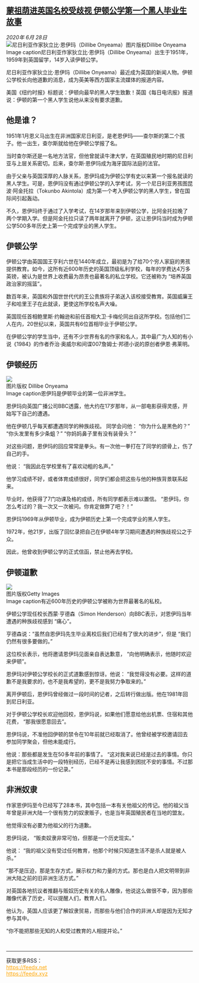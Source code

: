 <!--1593366396000-->
[蒙祖荫进英国名校受歧视 伊顿公学第一个黑人毕业生故事](http://www.bbc.com/zhongwen/simp/uk-53184451)
------

<div><i>2020年 6月 28日</i></div><div><div class="story-body__inner" property="articleBody"><div class="media-landscape has-caption full-width lead"><span class="image-and-copyright-container"><img class="js-image-replace" alt="尼日利亚作家狄立比·恩伊玛（Dillibe Onyeama）" src="https://images.weserv.nl/?url=ichef.bbci.co.uk/news/640/cpsprodpb/8783/production/_112919643_mediaitem112919642.jpg"><span class="off-screen">图片版权</span><span class="story-image-copyright">Dillibe Onyeama</span></span><figcaption class="media-caption"><span class="off-screen">Image caption</span><span class="media-caption__text">尼日利亚作家狄立比·恩伊玛（Dillibe Onyeama）出生于1951年，1959年到英国留学，14岁入读伊顿公学。</span></figcaption></div><p class="story-body__introduction">尼日利亚作家狄立比·恩伊玛（Dillibe Onyeama）最近成为英国的新闻人物。伊顿公学校长向他道歉的消息，成为英美等西方国家主流媒体的报道内容。</p><div id="bbccom_mpu_3" class="bbccom_slot mpu-ad" aria-hidden="true"><div class="bbccom_advert"></div></div><p>美国《纽约时报》标题说：伊顿向最早的黑人学生致歉！英国《每日电讯报》报道说：伊顿的第一个黑人学生说他从来没有要求道歉。</p><h2 class="story-body__crosshead">他是谁？</h2><p>1951年1月恩义马出生在非洲国家尼日利亚，是老恩伊玛——查尔斯的第二个孩子。他一出生，查尔斯就给他在伊顿公学报了名。</p><div id="bbccom_mpu_1_2" class="bbccom_slot mpu-ad" aria-hidden="true"><div class="bbccom_advert"></div></div><p>当时查尔斯还是一名地方法官，但他曾就读牛津大学，在英国殖民地时期的尼日利亚与上层关系密切。后来，查尔斯·恩伊玛成为海牙国际法庭的法官。</p><p>由于父亲与英国深厚的人脉关系，恩伊玛成为伊顿公学有史以来第一个报名就读的黑人学生。可是，恩伊玛没有通过伊顿公学的入学考试，另一个尼日利亚男孩图昆波·阿金托拉（Tokunbo Akintola）成为第一个考入伊顿公学的黑人学生，曾在国际间引起轰动。</p><p>不久，恩伊玛终于通过了入学考试，在14岁那年来到伊顿公学，比阿金托拉晚了两个学期入学。但是阿金托拉只读了两年就离开了伊顿，这让恩伊玛当时成为伊顿公学500多年历史上第一个完成学业的黑人学生。</p><h2 class="story-body__crosshead">伊顿公学</h2><p>伊顿公学由英国国王亨利六世在1440年成立，最初是为了给70个穷人家庭的男孩提供教育。如今，这所有近600年历史的英国顶级私利学校，每年的学费达4万多英镑，被认为是世界上收费最为昂贵也最著名的私立学校。它还被称为 “培养英国政治家的摇篮”。</p><p>数百年来，英国和外国世世代代的王公贵族将子弟送入该校接受教育。英国威廉王子和哈里王子在此就读，更使这所学校名声大噪。</p><p>英国现任首相鲍里斯·约翰逊和前任首相大卫·卡梅伦同出自这所学校。包括他们二人在内，20世纪以来，英国共有6位首相毕业于伊顿公学。</p><p>在伊顿公学的学生当中，还有不少世界有名的作家和名人，其中最广为人知的有小说《1984》的作者乔治·奥威尔和间谍007詹姆士·邦德小说的原创者伊恩·弗莱明。</p><h2 class="story-body__crosshead">伊顿经历</h2><div class="media-landscape has-caption full-width"><span class="image-and-copyright-container"><img src="https://images.weserv.nl/?url=ichef.bbci.co.uk/news/640/cpsprodpb/D5A3/production/_112919645_mediaitem112919644.jpg"><br><span class="off-screen">图片版权</span><span class="story-image-copyright"> Dillibe Onyeama</span></span><figcaption class="media-caption"><span class="off-screen">Image caption</span><span class="media-caption__text">恩伊玛是伊顿毕业的第一位非洲学生。</span></figcaption></div><p>恩伊玛向英国广播公司BBC透露，他大约在17岁那年，从一部电影获得灵感，开始写下自己的遭遇。</p><p>他在伊顿几乎每天都遭遇同学的种族歧视。 同学会问他： “你为什么是黑色的？” “你头发里有多少条蛆？” “你妈妈鼻子里有没有装骨头？”</p><p>对这些问题，恩伊玛的回应常常是拳头。有一次他一拳打在了同学的颌骨上，伤了自己的手。</p><p>他说： “我因此在学校里有了喜欢动粗的名声。”</p><p>他学习成绩不好，或者体育成绩很好，同学们都会把这些与他的种族背景联系起来。</p><p>毕业时，他获得了7门功课及格的成绩，所有同学都表示难以置信。 “恩伊玛，你怎么考过的？我一次又一次被问。你肯定做弊了吧？！”</p><p>恩伊玛1969年从伊顿毕业，成为伊顿历史上第一个完成学业的黑人学生。</p><p>1972年，他21岁，出版了回忆录把自己在伊顿4年学习期间遭遇的种族歧视公之于众。</p><p>因此，他曾收到伊顿公学的正式信函，禁止他再去学校。</p><h2 class="story-body__crosshead">伊顿道歉</h2><div class="media-landscape has-caption full-width"><span class="image-and-copyright-container"><img src="https://images.weserv.nl/?url=ichef.bbci.co.uk/news/640/cpsprodpb/E4C4/production/_112946585_gettyimages-3029910-1.jpg"><br><span class="off-screen">图片版权</span><span class="story-image-copyright">Getty Images</span></span><figcaption class="media-caption"><span class="off-screen">Image caption</span><span class="media-caption__text">有近600年历史的伊顿公学被称为世界最著名的私校。</span></figcaption></div><p>伊顿公学现任校长西蒙·亨德森（Simon Henderson）向BBC表示，对恩伊玛当年遭遇的种族歧视感到 “痛心”。</p><p>亨德森说：“虽然自恩伊玛先生毕业离校后我们已经有了很大的进步”，但是 “我们仍然有很多要做的。”</p><p>这位校长表示，他将邀请恩伊玛见面亲自表达歉意， “向他明确表示，他随时欢迎来伊顿”。</p><p>恩伊玛对伊顿公学校长的正式道歉感到惊讶。他说： “我觉得没有必要。这样的道歉不是我要求的，也不是我希望的，更不是我努力争取来的。”</p><p>离开伊顿后，恩伊玛曾经做过一段时间的记者，之后转行做出版。他在1981年回到尼日利亚。</p><p>对于伊顿公学校长欢迎他回校，恩伊玛说，如果他们愿意给他出机票、住宿和其他花费， “那我很愿意回去”。</p><p>恩伊玛说，不准他回伊顿的禁令在10年前就已经取消了。他曾经被学校邀请回去参加同学聚会，但他未能成行。</p><p>他说：那些都是发生在50多年前的事情了。 “这对我来说已经是过去的事情。你只是把它当成生活中的一段特别经历，已经不是再让我感到困扰不安的事情。不过那本书是那段经历的一份记录。”</p><h2 class="story-body__crosshead">非洲奴隶</h2><p>作家恩伊玛至今已经写了28本书，其中包括一本有关他祖父的传记。他的祖父当年曾是非洲大陆一个很有势力的奴隶贩子，也是当年英国殖民者在当地的盟友。</p><p>他觉得没有必要为他祖父的行为道歉。</p><p>恩伊玛说， “贩卖奴隶非常可怕，但那是一个历史现实。”</p><p>他说： “我的祖父没有受过任何教育，他那个时候只知道生活不是杀人就是被人杀。”</p><p> “那不是压迫，那是生存方式，展示权力和力量的方式。那也是白人把文明带到非洲大陆之前的旧非洲生活方式。”</p><p>对英国各地抗议者推翻与贩奴历史有关的名人雕像，他说这么做很不幸，因为那些雕像代表了历史，可以提醒人们，教育人们。</p><p>他认为，英国人应该更了解奴隶贸易，而那些与他们合作的非洲人却是因为无知才参与其中。</p><p> “你不能把那些无知的人和受过教育的人相提并论。”</p></div></div><br><hr><div>获取更多RSS：<br><a href="https://feedx.net" style="color:orange" target="_blank">https://feedx.net</a> <br><a href="https://feedx.xyz" style="color:orange" target="_blank">https://feedx.xyz</a><br></div>
